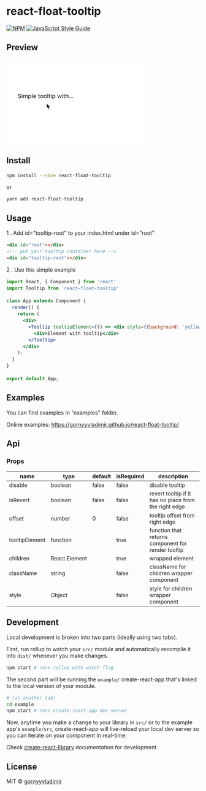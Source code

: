 # react-float-tooltip

> 

[![NPM](https://img.shields.io/npm/v/react-float-tooltip.svg)](https://www.npmjs.com/package/react-float-tooltip) [![JavaScript Style Guide](https://img.shields.io/badge/code_style-standard-brightgreen.svg)](https://standardjs.com)

## Preview

![react-float-tooltip gif](https://raw.githubusercontent.com/gornyyvladimir/react-float-tooltip/master/tooltip.gif)

## Install

```bash
npm install --save react-float-tooltip
```

or

```bash
yarn add react-float-tooltip
```

## Usage

1 . Add id="tooltip-root" to your index.html under id="root"
```html
<div id="root"></div>
<!-- put your tooltip container here -->
<div id="tooltip-root"></div>
```

2 . Use this simple example

```jsx
import React, { Component } from 'react'
import Tooltip from 'react-float-tooltip'

class App extends Component {
  render() {
    return (
      <div>
        <Tooltip tooltipElement={() => <div style={{background: 'yellow'}}>Tooltip</div>}>
          <div>Element with tooltip</div>
        </Tooltip>
      </div>
    );
  }
}

export default App;
```

## Examples
You can find examples in "examples" folder.

Online examples: <https://gornyyvladimir.github.io/react-float-tooltip/>

## Api
### Props

| name           | type          | default | isRequired | description                                           |
|----------------|---------------|---------|------------|-------------------------------------------------------|
| disable        | boolean       | false   | false      | disable tooltip                                       |
| isRevert       | boolean       | false   | false      | revert tooltip if it has no place from the right edge |
| offset         | number        | 0       | false      | tooltip offset from right edge                        |
| tooltipElement | function      |         | true       | function that returns component for render tooltip    |
| children       | React.Element |         | true       | wrapped element                                       |
| className      | string        |         | false      | className for children wrapper component              |
| style          | Object        |         | false      | style for children wrapper component                  |

## Development

Local development is broken into two parts (ideally using two tabs).

First, run rollup to watch your `src/` module and automatically recompile it into `dist/` whenever you make changes.

```bash
npm start # runs rollup with watch flag 
```

The second part will be running the `example/` create-react-app that's linked to the local version of your module.

```bash
# (in another tab) 
cd example
npm start # runs create-react-app dev server 
```

Now, anytime you make a change to your library in `src/` or to the example app's `example/src`, create-react-app will live-reload your local dev server so you can iterate on your component in real-time.

Check [create-react-library](https://www.npmjs.com/package/create-react-library) documentation for development.

## License

MIT © [gornyyvladimir](https://github.com/gornyyvladimir)
